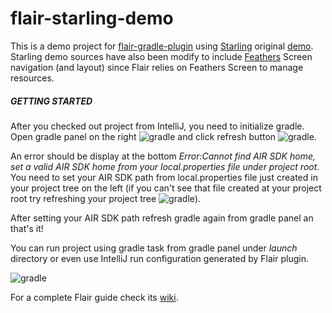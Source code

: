 # flair-starling-demo
This is a demo project for [flair-gradle-plugin](https://github.com/SamYStudiO/flair-gradle-plugin) using [Starling](https://github.com/Gamua/Starling-Framework) original [demo](http://gamua.com/starling/demo/).
Starling demo sources have also been modify to include [Feathers](https://github.com/BowlerHatLLC/feathers) Screen navigation (and layout) since Flair relies on Feathers Screen to manage resources.


##### GETTING STARTED
After you checked out project from IntelliJ, you need to initialize gradle.
Open gradle panel on the right ![gradle](https://raw.githubusercontent.com/wiki/SamYStudiO/flair-gradle-plugin/images/gradle_panel.png) and click refresh button ![gradle](https://raw.githubusercontent.com/wiki/SamYStudiO/flair-gradle-plugin/images/gradle_refresh.png).

An error should be display at the bottom *Error:Cannot find AIR SDK home, set a valid AIR SDK home from your local.properties file under project root*. You need to set your AIR SDK path from local.properties file just created in your project tree on the left (if you can't see that file created at your project root try refreshing your project tree ![gradle](https://raw.githubusercontent.com/wiki/SamYStudiO/flair-gradle-plugin/images/project_refresh.png)).

After setting your AIR SDK path refresh gradle again from gradle panel an that's it!

You can run project using gradle task from gradle panel under *launch* directory or even use IntelliJ run configuration generated by Flair plugin. 

![gradle](https://raw.githubusercontent.com/wiki/SamYStudiO/flair-gradle-plugin/images/launch_configuration.png)

For a complete Flair guide check its [wiki](https://github.com/SamYStudiO/flair-gradle-plugin/wiki).

